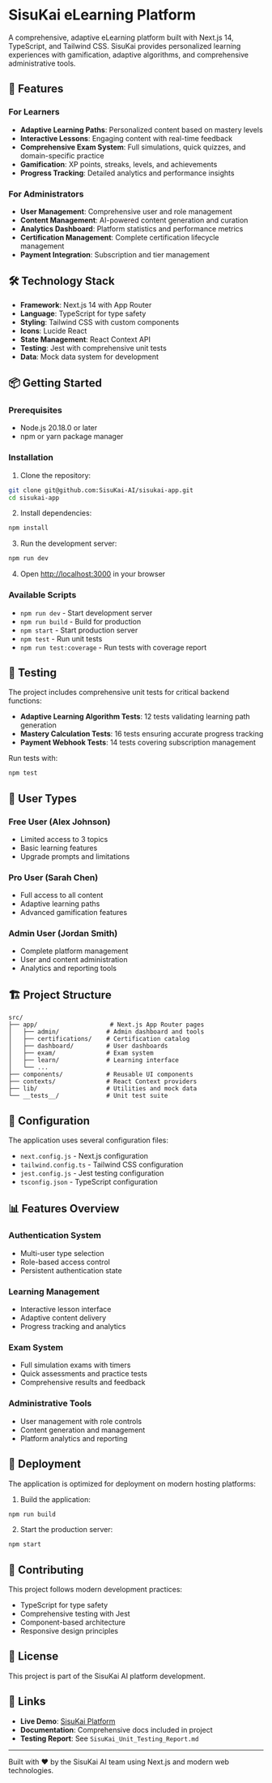 # SisuKai eLearning Platform

A comprehensive, adaptive eLearning platform built with Next.js 14, TypeScript, and Tailwind CSS. SisuKai provides personalized learning experiences with gamification, adaptive algorithms, and comprehensive administrative tools.

## 🚀 Features

### For Learners
- **Adaptive Learning Paths**: Personalized content based on mastery levels
- **Interactive Lessons**: Engaging content with real-time feedback
- **Comprehensive Exam System**: Full simulations, quick quizzes, and domain-specific practice
- **Gamification**: XP points, streaks, levels, and achievements
- **Progress Tracking**: Detailed analytics and performance insights

### For Administrators
- **User Management**: Comprehensive user and role management
- **Content Management**: AI-powered content generation and curation
- **Analytics Dashboard**: Platform statistics and performance metrics
- **Certification Management**: Complete certification lifecycle management
- **Payment Integration**: Subscription and tier management

## 🛠 Technology Stack

- **Framework**: Next.js 14 with App Router
- **Language**: TypeScript for type safety
- **Styling**: Tailwind CSS with custom components
- **Icons**: Lucide React
- **State Management**: React Context API
- **Testing**: Jest with comprehensive unit tests
- **Data**: Mock data system for development

## 📦 Getting Started

### Prerequisites
- Node.js 20.18.0 or later
- npm or yarn package manager

### Installation

1. Clone the repository:
```bash
git clone git@github.com:SisuKai-AI/sisukai-app.git
cd sisukai-app
```

2. Install dependencies:
```bash
npm install
```

3. Run the development server:
```bash
npm run dev
```

4. Open [http://localhost:3000](http://localhost:3000) in your browser

### Available Scripts

- `npm run dev` - Start development server
- `npm run build` - Build for production
- `npm start` - Start production server
- `npm test` - Run unit tests
- `npm run test:coverage` - Run tests with coverage report

## 🧪 Testing

The project includes comprehensive unit tests for critical backend functions:

- **Adaptive Learning Algorithm Tests**: 12 tests validating learning path generation
- **Mastery Calculation Tests**: 16 tests ensuring accurate progress tracking
- **Payment Webhook Tests**: 14 tests covering subscription management

Run tests with:
```bash
npm test
```

## 👥 User Types

### Free User (Alex Johnson)
- Limited access to 3 topics
- Basic learning features
- Upgrade prompts and limitations

### Pro User (Sarah Chen)
- Full access to all content
- Adaptive learning paths
- Advanced gamification features

### Admin User (Jordan Smith)
- Complete platform management
- User and content administration
- Analytics and reporting tools

## 🏗 Project Structure

```
src/
├── app/                    # Next.js App Router pages
│   ├── admin/             # Admin dashboard and tools
│   ├── certifications/    # Certification catalog
│   ├── dashboard/         # User dashboards
│   ├── exam/              # Exam system
│   ├── learn/             # Learning interface
│   └── ...
├── components/            # Reusable UI components
├── contexts/              # React Context providers
├── lib/                   # Utilities and mock data
└── __tests__/             # Unit test suite
```

## 🔧 Configuration

The application uses several configuration files:

- `next.config.js` - Next.js configuration
- `tailwind.config.ts` - Tailwind CSS configuration
- `jest.config.js` - Jest testing configuration
- `tsconfig.json` - TypeScript configuration

## 📊 Features Overview

### Authentication System
- Multi-user type selection
- Role-based access control
- Persistent authentication state

### Learning Management
- Interactive lesson interface
- Adaptive content delivery
- Progress tracking and analytics

### Exam System
- Full simulation exams with timers
- Quick assessments and practice tests
- Comprehensive results and feedback

### Administrative Tools
- User management with role controls
- Content generation and management
- Platform analytics and reporting

## 🚀 Deployment

The application is optimized for deployment on modern hosting platforms:

1. Build the application:
```bash
npm run build
```

2. Start the production server:
```bash
npm start
```

## 🤝 Contributing

This project follows modern development practices:

- TypeScript for type safety
- Comprehensive testing with Jest
- Component-based architecture
- Responsive design principles

## 📄 License

This project is part of the SisuKai AI platform development.

## 🔗 Links

- **Live Demo**: [SisuKai Platform](https://3003-im7v3y0wdj4tx2lpkzauo-02606e23.manusvm.computer)
- **Documentation**: Comprehensive docs included in project
- **Testing Report**: See `SisuKai_Unit_Testing_Report.md`

---

Built with ❤️ by the SisuKai AI team using Next.js and modern web technologies.

